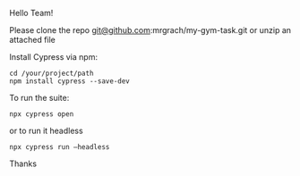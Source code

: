 Hello Team! 

Please clone the repo git@github.com:mrgrach/my-gym-task.git or unzip an attached file

Install Cypress via npm:

```
cd /your/project/path
npm install cypress --save-dev
```

To run the suite:

```
npx cypress open
```

or to run it headless

```
npx cypress run –headless 
```

Thanks
